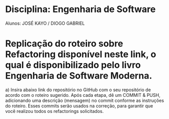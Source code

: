 # Disciplina: Engenharia de Software

Alunos: JOSÉ KAYO / DIOGO GABRIEL

# Replicação do roteiro sobre Refactoring disponível neste link, o qual é disponibilizado pelo livro Engenharia de Software Moderna.

a) Insira abaixo link do repositório no GitHub com o seu repositório de acordo com o
roteiro sugerido. Após cada etapa, dê um COMMIT & PUSH, adicionando uma
descrição (mensagem) no commit conforme as instruções do roteiro. Esses commits
serão usados na correção, para garantir que você realizou todos os refactorings
solicitados.
